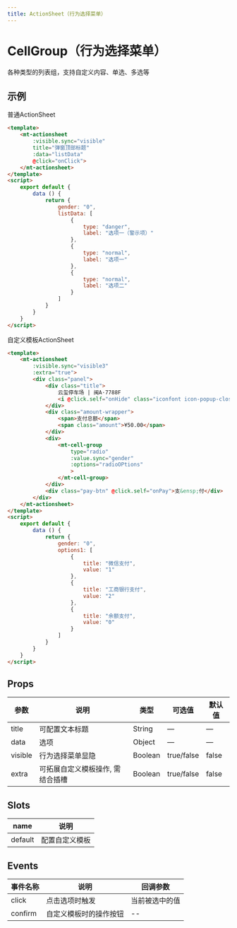 ```yaml
---
title: ActionSheet（行为选择菜单）
---
```

# CellGroup（行为选择菜单）
各种类型的列表组，支持自定义内容、单选、多选等

## 示例
普通ActionSheet
```html
<template>
    <mt-actionsheet
        :visible.sync="visible"
        title="弹窗顶部标题"
        :data="listData"
        @click="onClick">
    </mt-actionsheet>
</template>
<script>
    export default {
        data () {
            return {
                gender: "0",
                listData: [
                    {
                        type: "danger",
                        label: "选项一（警示项）"
                    },
                    {
                        type: "normal",
                        label: "选项一"
                    },
                    {
                        type: "normal",
                        label: "选项二"
                    }
                ]
            }
        }
    }
</script>
```

自定义模板ActionSheet
```html
<template>
    <mt-actionsheet
        :visible.sync="visible3"
        :extra="true">
        <div class="panel">
            <div class="title">
                云玺停车场 | 闽A·7788F
                <i @click.self="onHide" class="iconfont icon-popup-close"></i>
            </div>
            <div class="amount-wrapper">
                <span>支付总额</span>
                <span class="amount">¥50.00</span>
            </div>
            <div>
                <mt-cell-group
                    type="radio"
                    :value.sync="gender"
                    :options="radioOPtions"
                    >
                </mt-cell-group>
            </div>
            <div class="pay-btn" @click.self="onPay">支&ensp;付</div>
        </div>
    </mt-actionsheet>
</template>
<script>
    export default {
        data () {
            return {
                gender: "0",
                options1: [
                    {
                        title: "微信支付",
                        value: "1"
                    },
                    {
                        title: "工商银行支付",
                        value: "2"
                    },
                    {
                        title: "余额支付",
                        value: "0"
                    }
                ]
            }
        }
    }
</script>
```

## Props
| 参数 | 说明 | 类型 | 可选值 | 默认值
|-|-|-|-|-
| title | 可配置文本标题 | String | — | — |
| data | 选项 | Object | — | — |
| visible | 行为选择菜单显隐 | Boolean | true/false | false |
| extra | 可拓展自定义模板操作, 需结合插槽 | Boolean | true/false | false |


## Slots
| name | 说明
|-|-
| default | 配置自定义模板

## Events
| 事件名称 | 说明 | 回调参数
|-|-|-|
| click | 点击选项时触发 | 当前被选中的值 |
| confirm | 自定义模板时的操作按钮 | -- |